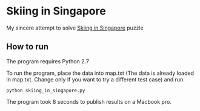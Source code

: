 # Skiing in Singapore

My sincere attempt to solve [Skiing in Singapore](http://geeks.redmart.com/2015/01/07/skiing-in-singapore-a-coding-diversion/) puzzle

## How to run
The program requires Python 2.7
	
To run the program, place the data into map.txt (The data is already loaded in map.txt. Change only if you want to try a different test case) and run.

	python skiing_in_singapore.py
	
The program took 8 seconds to publish results on a Macbook pro.
